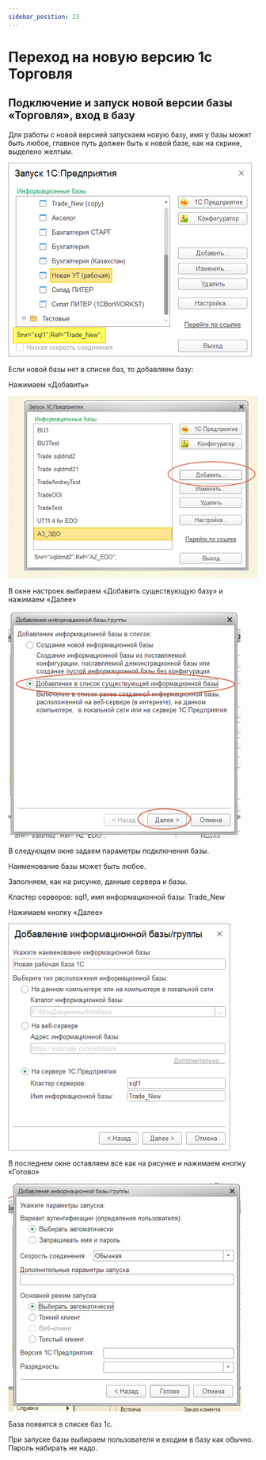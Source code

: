 ```yaml
---
sidebar_position: 23
---
```


# Переход на новую версию 1с Торговля

## Подключение и запуск новой версии базы «Торговля», вход в базу

Для работы с новой версией запускаем новую базу, имя у базы может быть любое, главное путь должен быть к новой базе, как на скрине, выделено желтым. 

![](./img/perekhod-na-novuyu-versiyu-1s-torgovlya/Aspose.Words.d9f53676-c302-4668-9e26-db69f683931a.001.png)

Если новой базы нет в списке баз, то добавляем базу:

Нажимаем «Добавить»

![](./img/perekhod-na-novuyu-versiyu-1s-torgovlya/Aspose.Words.d9f53676-c302-4668-9e26-db69f683931a.002.png)

В окне настроек выбираем «Добавить существующую базу» и нажимаем «Далее»

![](./img/perekhod-na-novuyu-versiyu-1s-torgovlya/Aspose.Words.d9f53676-c302-4668-9e26-db69f683931a.003.png)

В следующем окне задаем параметры подключения базы. 

Наименование базы может быть любое.

Заполняем, как на рисунке, данные сервера и базы. 

Кластер серверов: sql1, имя информационной базы: Trade\_New

Нажимаем кнопку «Далее»

![](./img/perekhod-na-novuyu-versiyu-1s-torgovlya/Aspose.Words.d9f53676-c302-4668-9e26-db69f683931a.004.png)

В последнем окне оставляем все как на рисунке и нажимаем кнопку «Готово»

![](./img/perekhod-na-novuyu-versiyu-1s-torgovlya/Aspose.Words.d9f53676-c302-4668-9e26-db69f683931a.005.png)

База появится в списке баз 1с. 

При запуске базы выбираем пользователя и входим в базу как обычно. Пароль набирать не надо.
